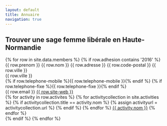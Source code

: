 ```yaml
---
layout: default
title: Annuaire
navigation: true
---
```


<div class="members" id="users">
  <h2>Trouver une sage femme libérale en Haute-Normandie</h2>
  <!-- <input class="search" placeholder="Trier">
  <button class="sort" data-sort="name">Trier par nom</button>
  <button class="sort" data-sort="activity">Trier par activité</button>
  <br>
  <br> -->
  <div class="members-list list">
  {% for row in site.data.members %}
  {% if row.adhesion contains '2016' %}
  <div class="members-list__box" data-id="{{forloop.index}}" data-town="{{row.ville}}">
    <div class="members-list__line name">
        <div class="members-list__item name">
          <span>{{ row.prenom }} {{ row.nom }}</span>
          {{ row.adresse }} {{ row.code-postal }} {{ row.ville }}
        </div>
        <div class="members-list__item location">{{ row.ville }}</div>
    </div>
    <div class="members-list__line">
      <div class="members-list__item téléphone-mobile">
        {% if row.telephone-mobile %}<span>{{ row.telephone-mobile }}</span>{% endif %} {% if row.telephone-fixe %}<span>{{ row.telephone-fixe }}</span>{% endif %}<br>
        {{ row.email }}
        <a href="//{{ row.site-web }}">{{ row.site-web }}</a>
      </div>
    </div>
    <div class="members-list__line">
      <div class="members-list__item activity">
      {% for activity in row.activites %}
      {% for activitycollection in site.activities %}
        {% if activitycollection.title == activity.nom %}
          {% assign activityurl = activitycollection.url %}
       {% endif %}
      {% endfor %}
      <span class="members-list__item__activity activity"><a href="{{ activityurl }}">{{ activity.nom }}</a></span>
      {% endfor %}
      </div>
    </div>
  </div>
  {% endif %}
  {% endfor %}
  </div>

</div>

